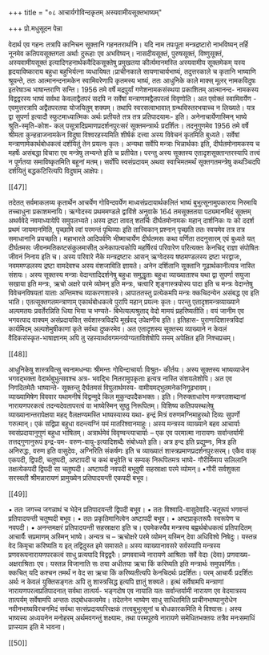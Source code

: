 +++
title = "०८ आचार्यगोविन्दकृतम् अस्यवामीयसूक्तभाष्यम्"

+++
प्रो.मधुसूदन पेन्ना 

वेदार्थ एव गहनः तत्रापि कानिचन सूक्तानि गहनतरार्थानि। यदि नाम 
तपःपूता मन्त्रद्रष्टारो नाभविष्यन् तर्हि नूनमेव कतिपयसूक्तगता अर्थाः दुरूहाः 
एव अभविष्यन्। नासदीयसूक्तं, पुरुषसूक्तं, विष्णुसूक्तं, अस्यवामीयसूक्तं 
इत्यादिगहनार्थकवैदिकसूक्तेषु  प्रमुखतया  कीर्त्यमानमस्ति  अस्यवामीय 
सूक्तमेकम् यस्य हृदयाविष्काराय बहुधा बहुभिर्यत्ना व्यधायिषत।प्राचीनकाले 
सायणाचार्यभाष्यं,  तदुत्तरकाले  च  कृतानि  भाष्याणि  श्रूयन्ते,  ततः 
आत्मानन्दनामकेन स्वामिवरेणापि कृतमस्य भाष्यं, ततः आधुनिके काले 
माक्स् मूलर् नामकविदुषः इतरेषाञ्च भाषान्तराणि सन्ति। 
1956 तमे वर्षे मद्रपुर्यां गणेशनामकसंस्थया प्रकाशितम् आत्मानन्द-
नामकस्य  विद्वद्वरस्य  भाष्यं  सर्वथा  केवलाद्वैतपरं  सदपि  न  सर्वेषां 
मन्त्राणामद्वैतपरत्वं विवृणोति। अत एवोक्तं स्वामिवर्येण - एवमुत्तरत्रापि 
अद्वैतपरतया योजयितुम् शक्यम्। तथापि स्वरसत्वाभावात् ग्रन्थविस्तरभयाच्च 
न लिख्यते। यत्र द्वा सुपर्णा इत्यादौ स्फुटमाध्यात्मिकः अर्थः प्रतीयते तत्र 
तत्र प्रतिपादयामः- इति। अनेनाचार्येणास्मिन् भाष्ये श्रुति-स्मृति-कोश- कल्
पसूत्रादिप्रमाणप्रदर्शनपुरःसरं सूक्तमन्त्रार्थः प्रदर्शितः। तदनुगुणमेव 1956 तमे 
वर्षे श्रीमता कुन्हन्राजनामकेन विदुषा विश्वरहस्यमिति शीर्षकं दत्त्वा अस्य 
विवेचनं कृतमिति बुध्यते। सर्वेषां मन्त्राणामेकार्थबोधकत्वं दर्शयितुं तेन प्रयत्नः 
कृतः। अन्यथा सर्वेपि मन्त्राः भिन्नार्थकाः इति, दीर्घतमोनामकस्य च महर्षेः 
असंबद्धा विचारा एव मन्त्रेषु लभ्यन्ते इति च प्रतीयेत। 
परन्तु  अस्य  सूक्तस्य  एतादृशसूक्तान्तरस्यापि  तत्त्वं  न  पूर्णतया 
समाविष्कृतमिति बहूनां मतम्। सर्वोपि स्वसंप्रदायम् अथवा स्वाभिमतमर्थं 
सूक्तगतमन्त्रेषु  कथञ्चिदपि  दर्शयितुं  बद्धकटिरित्यपि  विदुषाम्  आक्षेपः। 

[[47]]

तदेतत् सर्वमाकलय्य कृतार्थेन आचर्येण गोविन्दवर्येण माध्वसंप्रदायार्थकलितं 
भाष्यं बुभुत्सूनामुपकाराय निरमायि तच्चाधुना प्रकाशमनायि। 
ऋग्वेदस्य प्रथममण्डले द्वाविंशे अनुवाके 164 तमसूक्ततया पठ्यमानमिदं 
सूक्तम्  अथर्ववेदे  नवमाध्यायेपि  समुपलभ्यते।अस्य  द्रष्टा  तावत्  शतर्चिः 
दीर्घतमोनामकः  महान्  दार्शनिकः  यः  को  ददर्श  प्रथमं  जायमानमिति, 
पृच्छामि त्वां परमन्तं पृथिव्याः इति तात्त्विकान् प्रश्नान् पृच्छति ततः स्वयमेव 
तत्र तत्र समाधानानि प्रयच्छति। 
महाभारते आदिपर्वणि भीष्माचार्येण दीर्घतमसः कथा वर्णिता तदनुसारम् 
एवं  बुध्यते  यत्  दीर्घतमसः  जीवनमतिकष्टसंकुलमासीत्  अनेकापत्यकोपि 
महर्षिरयं परिवारेण परित्यक्तः केनचिद् राज्ञा संपोषितः जीवनं निनाय इति 
च। अस्य परिवारे नैके मन्त्रद्रष्टारः आसन् ऋग्वेदस्य षष्ठमण्डलस्य द्रष्टा 
भरद्वाजः, नवममण्डलस्य द्रष्टा वामदेवश्च अस्य वंशजाविति ज्ञायते। अनेन 
दर्शितानि सूक्तानि गूढार्थकानीत्यत्र नास्ति संशयः।
अस्य  सूक्तस्य  मन्त्राः  वेदान्तादिदर्शनेषु  बहुधा  समुद्धृताः  बहुधा 
व्याख्याताश्च यथा द्वा सुपर्णा सयुजा सखाया इति मन्त्रः, ऋचो अक्षरे परमे 
व्योमन् इति मन्त्रः, चत्वारि शृङ्गास्त्रयोस्य पादा इति च मन्त्रः वेदान्तेषु 
विवेचनविषयतां याताः अन्तिमश्च व्याकरणशास्त्रे। आपाततस्तु प्रत्येकमपि 
मन्त्रः  क्कचिदन्येन  असंबद्ध  एव  इति  भाति।  एतत्सूक्तगतमन्त्राणाम् 
एकार्थबोधकत्वे पुरापि महान् प्रयत्नः कृतः।
परन्तु एतादृशमन्त्रव्याख्याने अल्पमतयः प्रवर्तेरन्निति धिया भिया च 
भण्यते- बिभेत्यल्पश्रुताद् वेदो मामयं प्रहरिष्यतीति। वयं जानीम एव भगवत्पाद 
वाक्यम् असंप्रदायवित् सर्वशास्त्रविदपि मूर्खवद् उपेक्षणीय इति। इतिहास-
पुराणादिशास्त्रविदां कार्यमिदम् अल्पशेमुषीकाणां कृते सर्वथा दुष्करमेव। 
अत एतादृशस्य सूक्तस्य व्याख्याने न केवलं वैदिकसंस्कृत-भाषाज्ञानम् अपि 
तु रहस्यार्थावगमनयोग्यताविशेषोपि समम् अपेक्षित इति निश्चप्रचम्। 

[[48]]

आधुनिकेषु शास्त्रवित्सु स्वनामधन्याः श्रीमन्तः गोविन्दाचार्याः विश्रुत-
कीर्तयः। अस्य सूक्तस्य भाष्यव्याजेन भगवद्भक्ता वेदार्थबुभुत्सवश्च अत्र-
भवद्भिः नितरामुपकृताः इत्यत्र नास्ति संशयलेशोपि। अत एव निगदितमेतैः 
भाष्यान्ते-
सूक्तन्तु दैर्घतमसं विपुलार्थमस्य- 
वामीयमद्भुतमनेकनिगूढभावम्।  
व्याख्यामिषेण विववार यथामनीषं 
विद्वन्मुदे किल मुकुन्दपदैकभक्तः। इति। 
निरुक्ताधारेण मन्त्रगतशब्दानां नारायणपरकत्वं तदन्यदेवतापरत्वं वा 
भाष्येस्मिन् सुष्ठु निरूपितम्। विशिष्य कतिपयस्थलेषु व्याख्यानान्तरापेक्षया 
महद् वैलक्षण्यमस्ति भाष्यस्यास्य यथा-
इन्द्रं मित्रं वरुणमग्निमाहुरथो दिव्यः सुपर्णो गरुत्मान्। 
एकं सद्विप्रा बहुधा वदन्त्यग्निं यमं मातरिश्वानमाहुः। 
अस्य  मन्त्रस्य  व्याख्याने  बहव  आचार्याः  स्वसंप्रदायानुगुणं  बहुधा 
भाषितम्। अत्रार्थमेवं विवृण्वन्त्याचार्याः –
एक एव परमात्मा नारायणः सर्वान्तर्यामी तत्तद्गुणानुरूपं इन्द्र-यम-
वरुण-वायु-इत्यादिशब्दैः संबोध्यते इति। अत्र इन्द इति प्रद्युम्नः, मित्र इति 
अनिरुद्धः, वरुण इति वासुदेवः, अग्निरिति संकर्षणः इति च व्याख्यातं 
शास्त्रप्रमाणप्रदर्शनपुरःसरम्। 
एकैव वाक् एकपदी, द्विपदी, चतुष्पदी, अष्टापदी च कथं बभूवेति च 
सम्यक् निरूपितमत्र भाष्ये-
गौरीर्मिमाय सलिलानि तक्षत्येकपदी द्विपदी सा चतुष्पदी। 
अष्टापदी नवपदी बभूवुषी सहस्राक्षा परमे व्योमन्॥
•गौरी सर्वशुक्ला सरस्वती श्रीमन्नारायणं प्रामुख्येन प्रतिपादयन्ती एकपदी 
बभूव। 

[[49]]

• ततः जगच्च जगन्नाथं च भेदेन प्रतिपादयन्ती द्विपदी बभूव। 
•  ततः  विश्वादि-वासुदेवादि-चतूरूपं  भगवन्तं  प्रतिपादयन्ती  चतुष्पदी 
बभूव। 
• ततः प्रकृतिमानित्वेन अष्टापदी बभूव। 
• अष्टप्राकृतरूपैः स्वरूपेण च नवपदी। 
• अनन्तमक्षरं प्रतिपादयन्ती सहस्राक्षरा इति च। 
एवमेकस्यैव मन्त्रस्य बह्वर्थबोधकत्वं प्रतिपादितम् आचार्यैः सप्रमाणम् 
अस्मिन् भाष्ये। अन्यत्र च –
ऋचोक्षरे परमे व्योमन् यस्मिन् देवा अधिविश्वे निषेदुः। 
यस्तन्न वेद किमृचा करिष्यति य इत् तद्विदुस्त इमे समासते॥
अस्य  व्याख्यानावसरे  सर्वस्यापि  मन्त्रस्य  प्रणवरूपनारायणपरकत्वं 
साधु प्रत्यपादि विद्वद्वरैः। प्रणववाच्ये नारायणे आश्रिताः सर्वे वेदाः (देवाः) 
प्रणवाख्य-अक्षराश्रिताः एव। यस्तन्न विजानाति सः तया अधीतया ऋचा 
किं करिष्यति इति मन्त्रार्थः समुपवर्णितः। क्कचित् यदि कश्चन तमर्थं न वेद 
सा ऋचा किं करिष्यतीत्यपि केनचिदर्थः प्रदर्शितः। परम् आचार्यैः प्रदर्शितः 
अर्थः न केवलं युक्तिसङ्गतः अपि तु शास्त्रसिद्ध इत्यपि ज्ञातुं शक्यते। 
इत्थं सर्वेषामपि मन्त्राणां नारायणपरत्वप्रतिपादनात् सर्वथा तात्पर्य-
भङ्गदोष एव नायाति यतः सर्वान्तर्यामी नारायण एव वेदमात्रस्य तात्पर्यम् 
सर्वेषामपि अन्ततः तद्बोधकत्वमेव। तदेतनेन भाष्येण साधु साधितमिति 
प्राचीनभाष्यानुरोधेन  नवीनभाष्यविरचनमिदं  सर्वथा  सत्संप्रदायपरिरक्षकं 
तत्त्वबुभुत्सूनां च बोधकारकमिति मे विश्वासः। अस्य भाष्यस्य अध्ययनेन 
मनोहरम् अर्थमवगन्तुं शक्ष्यामः, तथा परमपूरुषे नारायणे समेधितभक्तयः 
तत्रैव मनःसमाधिं प्राप्स्याम इति मे भावना। 

[[50]]
